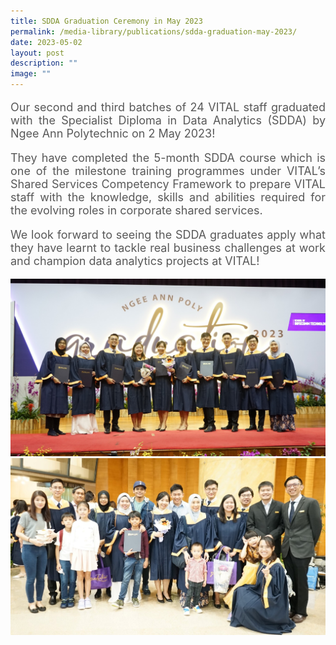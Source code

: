 ```yaml
---
title: SDDA Graduation Ceremony in May 2023
permalink: /media-library/publications/sdda-graduation-may-2023/
date: 2023-05-02
layout: post
description: ""
image: ""
---
```

<p style="font-size: 18px;color:#585858;text-align:justify;">
Our second and third batches of 24 VITAL staff graduated with the Specialist Diploma in Data Analytics (SDDA) by Ngee Ann Polytechnic on 2 May 2023!
</p>


<p style="font-size: 18px;color:#585858;text-align:justify;">
They have completed the 5-month SDDA course which is one of the milestone training programmes under VITAL’s Shared Services Competency Framework to prepare VITAL staff with the knowledge, skills and abilities required for the evolving roles in corporate shared services.
</p>

<p style="font-size: 18px;color:#585858;text-align:justify;">
We look forward to seeing the SDDA graduates apply what they have learnt to tackle real business challenges at work and champion data analytics projects at VITAL!
	</p>
<img src="/images/Media/sdda may 23 01.jpg">
<br>
<img src="/images/Media/sdda may 23 02.jpg">
